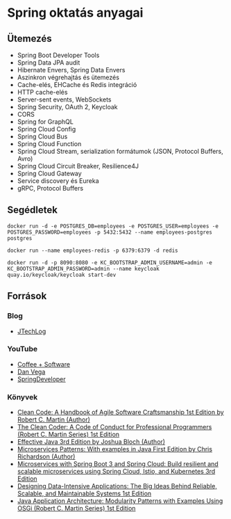 # Spring oktatás anyagai

## Ütemezés

- Spring Boot Developer Tools
- Spring Data JPA audit
- Hibernate Envers, Spring Data Envers
- Aszinkron végrehajtás és ütemezés
- Cache-elés, EHCache és Redis integráció
- HTTP cache-elés
- Server-sent events, WebSockets
- Spring Security, OAuth 2, Keycloak
- CORS
- Spring for GraphQL
- Spring Cloud Config
- Spring Cloud Bus
- Spring Cloud Function
- Spring Cloud Stream, serialization formátumok (JSON, Protocol Buffers, Avro)
- Spring Cloud Circuit Breaker, Resilience4J
- Spring Cloud Gateway
- Service discovery és Eureka
- gRPC, Protocol Buffers

## Segédletek

```shell
docker run -d -e POSTGRES_DB=employees -e POSTGRES_USER=employees -e POSTGRES_PASSWORD=employees -p 5432:5432 --name employees-postgres postgres
```

```shell
docker run --name employees-redis -p 6379:6379 -d redis
```

```shell
docker run -d -p 8090:8080 -e KC_BOOTSTRAP_ADMIN_USERNAME=admin -e KC_BOOTSTRAP_ADMIN_PASSWORD=admin --name keycloak quay.io/keycloak/keycloak start-dev
```

## Források

### Blog

- [JTechLog](https://www.jtechlog.hu/)

### YouTube

- [Coffee + Software](https://www.youtube.com/@coffeesoftware)
- [Dan Vega](https://www.youtube.com/@DanVega)
- [SpringDeveloper](https://www.youtube.com/@SpringSourceDev)

### Könyvek

- [Clean Code: A Handbook of Agile Software Craftsmanship 1st Edition by Robert C. Martin (Author)](https://www.amazon.com/Clean-Code-Handbook-Software-Craftsmanship/dp/0132350882)
- [The Clean Coder: A Code of Conduct for Professional Programmers (Robert C. Martin Series) 1st Edition](https://www.amazon.com/Clean-Coder-Conduct-Professional-Programmers/dp/0137081073)
- [Effective Java 3rd Edition by Joshua Bloch (Author)](https://www.amazon.com/Effective-Java-Joshua-Bloch/dp/0134685997)
- [Microservices Patterns: With examples in Java First Edition by Chris Richardson (Author)](https://www.amazon.com/dp/1617294543)
- [Microservices with Spring Boot 3 and Spring Cloud: Build resilient and scalable microservices using Spring Cloud, Istio, and Kubernetes 3rd Edition](https://www.amazon.com/Microservices-Spring-Boot-Cloud-microservices/dp/1805128698)
- [Designing Data-Intensive Applications: The Big Ideas Behind Reliable, Scalable, and Maintainable Systems 1st Edition](https://www.amazon.com/Designing-Data-Intensive-Applications-Reliable-Maintainable/dp/1449373321)
- [Java Application Architecture: Modularity Patterns with Examples Using OSGi (Robert C. Martin Series) 1st Edition](https://www.amazon.com/Java-Application-Architecture-Modularity-Patterns-ebook/dp/B007KOGS5U)
